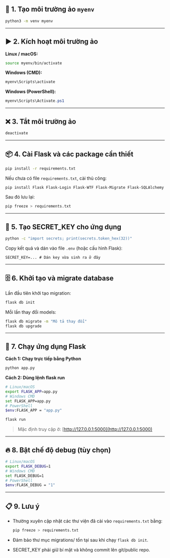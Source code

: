 ## 🐍 1. Tạo môi trường ảo `myenv`

```bash
python3 -m venv myenv
```

---

## ▶️ 2. Kích hoạt môi trường ảo

**Linux / macOS:**

```bash
source myenv/bin/activate
```

**Windows (CMD):**

```cmd
myenv\Scripts\activate
```

**Windows (PowerShell):**

```powershell
myenv\Scripts\Activate.ps1
```

---

## ❌ 3. Tắt môi trường ảo

```bash
deactivate
```

---

## 📦 4. Cài Flask và các package cần thiết

```bash
pip install -r requirements.txt
```

Nếu chưa có file `requirements.txt`, cài thủ công:

```bash
pip install Flask Flask-Login Flask-WTF Flask-Migrate Flask-SQLAlchemy python-dotenv
```

Sau đó lưu lại:

```bash
pip freeze > requirements.txt
```

---

## 🔑 5. Tạo SECRET\_KEY cho ứng dụng

```bash
python -c "import secrets; print(secrets.token_hex(32))"
```

Copy kết quả và dán vào file `.env` (hoặc cấu hình Flask):

```env
SECRET_KEY=... # Dán key vừa sinh ra ở đây
```

---

## 🗄️ 6. Khởi tạo và migrate database

Lần đầu tiên khởi tạo migration:

```bash
flask db init
```

Mỗi lần thay đổi models:

```bash
flask db migrate -m "Mô tả thay đổi"
flask db upgrade
```

---

## 🚀 7. Chạy ứng dụng Flask

**Cách 1: Chạy trực tiếp bằng Python**

```bash
python app.py
```

**Cách 2: Dùng lệnh flask run**

```bash
# Linux/macOS
export FLASK_APP=app.py
# Windows CMD
set FLASK_APP=app.py
# PowerShell
$env:FLASK_APP = "app.py"

flask run
```

> Mặc định truy cập ở: [http://127.0.0.1:5000](http://127.0.0.1:5000)

---

## 🔥 8. Bật chế độ debug (tùy chọn)

```bash
# Linux/macOS
export FLASK_DEBUG=1
# Windows CMD
set FLASK_DEBUG=1
# PowerShell
$env:FLASK_DEBUG = "1"
```

---

## 📋 9. Lưu ý

* Thường xuyên cập nhật các thư viện đã cài vào `requirements.txt` bằng:

  ```bash
  pip freeze > requirements.txt
  ```
* Đảm bảo thư mục migrations/ tồn tại sau khi chạy `flask db init`.
* SECRET\_KEY phải giữ bí mật và không commit lên git/public repo.

